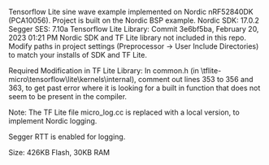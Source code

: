 Tensorflow Lite sine wave example implemented on Nordic nRF52840DK (PCA10056).
Project is built on the Nordic BSP example.
Nordic SDK: 17.0.2
Segger SES: 7.10a
Tensorflow Lite Library: Commit 3e6bf5ba, February 20, 2023 01:21 PM
Nordic SDK and TF Lite library not included in this repo.
Modify paths in project settings (Preprocessor -> User Include Directories) to match your installs of SDK and TF Lite.

Required Modification in TF Lite Library:
In common.h (in \tflite-micro\tensorflow\lite\kernels\internal), comment out lines 353 to 356 and 363, to get past error where it is looking for a built in function that does not seem to be present in the compiler.

Note: The TF Lite file micro_log.cc is replaced with a local version, to implement Nordic logging.

Segger RTT is enabled for logging.

Size: 426KB Flash, 30KB RAM
